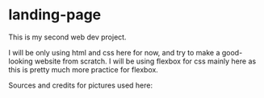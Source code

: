 # landing-page
This is my second web dev project.

I will be only using html and css here for now, and try to make a good-looking website from scratch. I will be using flexbox for css mainly here as this is pretty much more practice for flexbox.


Sources and credits for pictures used here:
